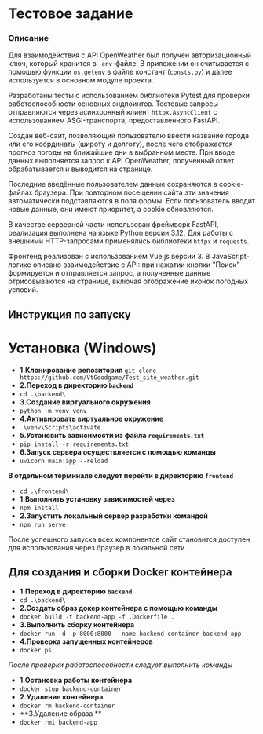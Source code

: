 # Тестовое задание 
### Описание
Для взаимодействия с API OpenWeather был получен авторизационный ключ, который хранится в `.env`-файле. В приложении он считывается с помощью функции `os.getenv` в файле констант (`consts.py`) и далее используется в основном модуле проекта.

Разработаны тесты с использованием библиотеки Pytest для проверки работоспособности основных эндпоинтов. Тестовые запросы отправляются через асинхронный клиент `httpx.AsyncClient` с использованием ASGI-транспорта, предоставленного FastAPI.

Создан веб-сайт, позволяющий пользователю ввести название города или его координаты (широту и долготу), после чего отображается прогноз погоды на ближайшие дни в выбранном месте. При вводе данных выполняется запрос к API OpenWeather, полученный ответ обрабатывается и выводится на странице.

Последние введённые пользователем данные сохраняются в cookie-файлах браузера. При повторном посещении сайта эти значения автоматически подставляются в поля формы. Если пользователь вводит новые данные, они имеют приоритет, а cookie обновляются.

В качестве серверной части использован фреймворк FastAPI, реализация выполнена на языке Python версии 3.12. Для работы с внешними HTTP-запросами применялись библиотеки `httpx` и `requests`.

Фронтенд реализован с использованием Vue.js версии 3. В JavaScript-логике описано взаимодействие с API: при нажатии кнопки "Поиск" формируется и отправляется запрос, а полученные данные отрисовываются на странице, включая отображение иконок погодных условий.

## Инструкция по запуску

# Установка (Windows)
- **1.Клонирование репозитория**
  ```git clone https://github.com/VtGoodgame/Test_site_weather.git```
- **2.Переход в директорию `backend`**
- ```cd .\backend\```
- **3.Создание виртуального окружения**
- ```python -m venv venv```
- **4.Активировать виртуальное окружение**
- ```.\venv\Scripts\activate```
- **5.Установить зависимости из файла `requirements.txt`**
- ```pip install -r requirements.txt```
- **6.Запуск сервера осуществляется с помощью команды**
- ```uvicorn main:app --reload```

**В отдельном терминале следует перейти в директорию `frontend`**
- ```cd .\frontend\```
- **1.Выполнить установку зависимостей через**
- ```npm install```
- **2.Запустить локальный сервер разработки командой**
- ```npm run serve```

После успешного запуска всех компонентов сайт становится доступен для  использования через браузер в локальной сети.

## Для создания и сборки Docker контейнера 
- **1.Переход в директорию `backend`**
- ```cd .\backend\```
- **2.Создать образ докер контейнера с помощью команды**
- ```docker build -t backend-app -f .Dockerfile .```
- **3.Выполнить сборку контейнера**
- ```docker run -d -p 8000:8000 --name backend-container backend-app```
- **4.Проверка запущенных контейнеров**
- ```docker ps```

_После проверки работоспособности следует выполнить команды_
- **1.Остановка работы контейнера**
- ```docker stop backend-container```
- **2.Удаление контейнера**
- ```docker rm backend-container```
- **3.Удаление образа **
- ```docker rmi backend-app```



